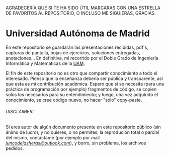 AGRADECERÍA QUE SI TE HA SIDO ÚTIL MARCARAS CON UNA ESTRELLA DE FAVORITOS AL REPOSITORIO, O INCLUSO ME SIGUIERAS, GRACIAS.

# Universidad Autónoma de Madrid
En este repositorio se guardarán las presentaciones recibidas, pdf's, capturas de pantalla, hojas de ejercicios, soluciones entregadas, anotaciones... 
En definitiva, mi recorrido por el Doble Grado de Ingeniería Informática y Matemáticas de la [UAM](http://www.uam.es).

El fin de este repositorio no es otro que compartir conocimiento a todo el interesado.
Pienso que la enseñanza debería ser pública y transparente, así que esta es mi contribución académica.
Espero que si se necesita (para una práctica de programación por ejemplo) fragmentos de código, se copien solos los necesarios para su entendimiento; y luego, una vez adquirido el conocimiento, se cree código nuevo, no hacer "solo" copy-paste.

###### DISCLAIMER:
Si eres autor de algún documento presente en este repositorio público (sin ánimo de lucro), y no quieres, o no permites, la reprodución total o parcial del mismo, contáctame (por ejemplo por mail *juncodelasheras@outlook.com*), y borro, sin problema, los archivos pedidos.
